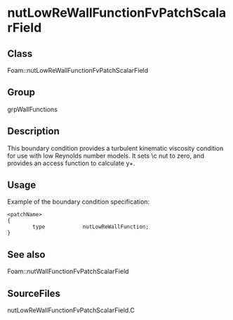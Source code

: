 # nutLowReWallFunctionFvPatchScalarField 
## Class
Foam::nutLowReWallFunctionFvPatchScalarField

## Group
grpWallFunctions

## Description
This boundary condition provides a turbulent kinematic viscosity condition
for use with low Reynolds number models.  It sets \c nut to zero, and
provides an access function to calculate y+.

## Usage
Example of the boundary condition specification:
```
<patchName>
{
        type            nutLowReWallFunction;
}
```

## See also
Foam::nutWallFunctionFvPatchScalarField

## SourceFiles
nutLowReWallFunctionFvPatchScalarField.C

